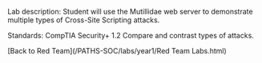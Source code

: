 Lab description: Student will use the Mutillidae web server to demonstrate multiple types of Cross-Site Scripting attacks.

Standards: CompTIA Security+ 1.2 Compare and contrast types of attacks.

[Back to Red Team](/PATHS-SOC/labs/year1/Red Team Labs.html)
